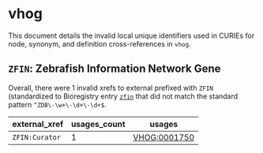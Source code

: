 # vhog

This document details the invalid local unique identifiers used in CURIEs
for node, synonym, and definition cross-references in `vhog`.


## `ZFIN`: Zebrafish Information Network Gene

Overall, there were 1 invalid
xrefs to external prefixed with `ZFIN` (standardized to Bioregistry
entry [`zfin`]((https://bioregistry.io/zfin)) that
did not match the standard pattern `^ZDB\-\w+\-\d+\-\d+$`.

| external_xref   |   usages_count | usages                                              |
|-----------------|----------------|-----------------------------------------------------|
| `ZFIN:Curator`  |              1 | [VHOG:0001750](https://bioregistry.io/VHOG:0001750) |

